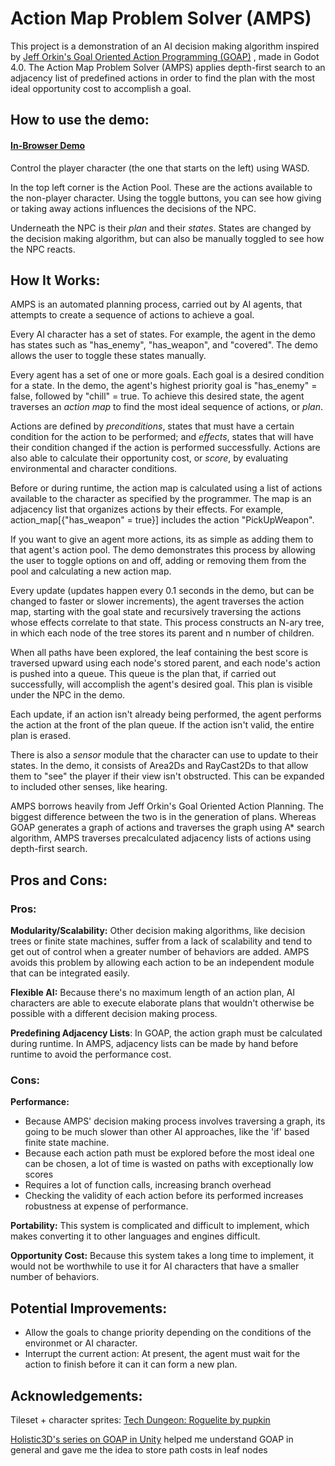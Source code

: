 # Action Map Problem Solver (AMPS)

This project is a demonstration of an AI decision making algorithm inspired by [Jeff Orkin's Goal Oriented Action Programming (GOAP)](https://www.gamedeveloper.com/design/building-the-ai-of-f-e-a-r-with-goal-oriented-action-planning)
, made in Godot 4.0. The Action Map Problem Solver (AMPS) applies depth-first search to an adjacency list of predefined actions in order to find the plan with the most ideal opportunity cost to accomplish a goal.

## How to use the demo:
#### [In-Browser Demo](https://jusltin.itch.io/actiontrees-demo?secret=oCp4xMRg6Vy2ZATbSwFnS7i2TrU)

Control the player character (the one that starts on the left) using WASD.

In the top left corner is the Action Pool. These are the actions available to the non-player character. Using the toggle buttons, you can see how giving or taking away actions influences the decisions of the NPC.

Underneath the NPC is their *plan* and their *states*. States are changed by the decision making algorithm, but can also be manually toggled to see how the NPC reacts.

## How It Works:

AMPS is an automated planning process, carried out by AI agents, that attempts to create a sequence of actions to achieve a goal.

Every AI character has a set of states. For example, the agent in the demo has states such as "has_enemy", "has_weapon", and "covered". The demo allows the user to toggle these states manually.

Every agent has a set of one or more goals. Each goal is a desired condition for a state. In the demo, the agent's highest priority goal is "has_enemy" = false, followed by "chill" = true. To achieve this desired state, the agent traverses an *action map* to find the most ideal sequence of actions, or *plan*.

Actions are defined by *preconditions*, states that must have a certain condition for the action to be performed; and *effects*, states that will have their condition changed if the action is performed successfully. Actions are also able to calculate their opportunity cost, or *score*, by evaluating environmental and character conditions.

Before or during runtime, the action map is calculated using a list of actions available to the character as specified by the programmer. The map is an adjacency list that organizes actions by their effects. For example, action_map[{"has_weapon" = true}] includes the action "PickUpWeapon".

If you want to give an agent more actions, its as simple as adding them to that agent's action pool. The demo demonstrates this process by allowing the user to toggle options on and off, adding or removing them from the pool and calculating a new action map.

Every update (updates happen every 0.1 seconds in the demo, but can be changed to faster or slower increments), the agent traverses the action map, starting with the goal state and recursively traversing the actions whose effects correlate to that state. This process constructs an N-ary tree, in which each node of the tree stores its parent and n number of children.

When all paths have been explored, the leaf containing the best score is traversed upward using each node's stored parent, and each node's action is pushed into a queue. This queue is the plan that, if carried out successfully, will accomplish the agent's desired goal. This plan is visible under the NPC in the demo.

Each update, if an action isn't already being performed, the agent performs the action at the front of the plan queue. If the action isn't valid, the entire plan is erased.

There is also a *sensor* module that the character can use to update to their states. In the demo, it consists of Area2Ds and RayCast2Ds to that allow them to "see" the player if their view isn't obstructed. This can be expanded to included other senses, like hearing.

AMPS borrows heavily from Jeff Orkin's Goal Oriented Action Planning. The biggest difference between the two is in the generation of plans. Whereas GOAP generates a graph of actions and traverses the graph using A* search algorithm, AMPS traverses precalculated adjacency lists of actions using depth-first search.

## Pros and Cons:

### Pros:
**Modularity/Scalability:** Other decision making algorithms, like decision trees or finite state machines, suffer from a lack of scalability and tend to get out of control when a greater number of behaviors are added. AMPS avoids this problem by allowing each action to be an independent module that can be integrated easily.

**Flexible AI:** Because there's no maximum length of an action plan, AI characters are able to execute elaborate plans that wouldn't otherwise be possible with a different decision making process.

**Predefining Adjacency Lists**: In GOAP, the action graph must be calculated during runtime. In AMPS, adjacency lists can be made by hand before runtime to avoid the performance cost.

### Cons:
**Performance:** 
* Because AMPS' decision making process involves traversing a graph, its going to be much slower than other AI approaches, like the 'if' based finite state machine.
* Because each action path must be explored before the most ideal one can be chosen, a lot of time is wasted on paths with exceptionally low scores
* Requires a lot of function calls, increasing branch overhead
* Checking the validity of each action before its performed increases robustness at expense of performance.

**Portability:** This system is complicated and difficult to implement, which makes converting it to other languages and engines difficult.
  
**Opportunity Cost:** Because this system takes a long time to implement, it would not be worthwhile to use it for AI characters that have a smaller number of behaviors.

## Potential Improvements:

* Allow the goals to change priority depending on the conditions of the environmet or AI character.
* Interrupt the current action: At present, the agent must wait for the action to finish before it can it can form a new plan.

## Acknowledgements:
Tileset + character sprites: [Tech Dungeon: Roguelite by pupkin](https://trevor-pupkin.itch.io/tech-dungeon-roguelite)

[Holistic3D's series on GOAP in Unity](https://www.youtube.com/watch?v=tdBWk2OVCWc&list=PLi-ukGVOag_1DCBZG1rRg_SpiyI6I5Qcr) helped me understand GOAP in general and gave me the idea to store path costs in leaf nodes

